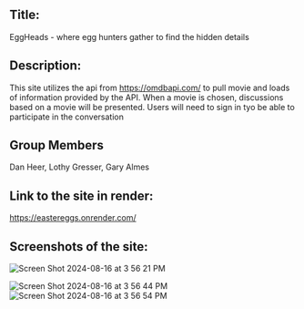 ## Title:
EggHeads - where egg hunters gather to find the hidden details

## Description:
This site utilizes the api from https://omdbapi.com/ to pull movie and loads of information provided by the API. When a movie is chosen, discussions based on a movie will be presented. Users will need to sign in tyo be able to participate in the conversation

## Group Members
Dan Heer, Lothy Gresser, Gary Almes

## Link to the site in render: 
https://eastereggs.onrender.com/

## Screenshots of the site: 
![Screen Shot 2024-08-16 at 3 56 21 PM](https://github.com/user-attachments/assets/2dcf0d21-8e3e-4e8a-a1a7-643cf93da87d)

![Screen Shot 2024-08-16 at 3 56 44 PM](https://github.com/user-attachments/assets/f438fe73-e2c0-46bf-b2a7-b7651f04ffba)
![Screen Shot 2024-08-16 at 3 56 54 PM](https://github.com/user-attachments/assets/190afd76-b5ae-48b6-9957-8751ddb44757)

